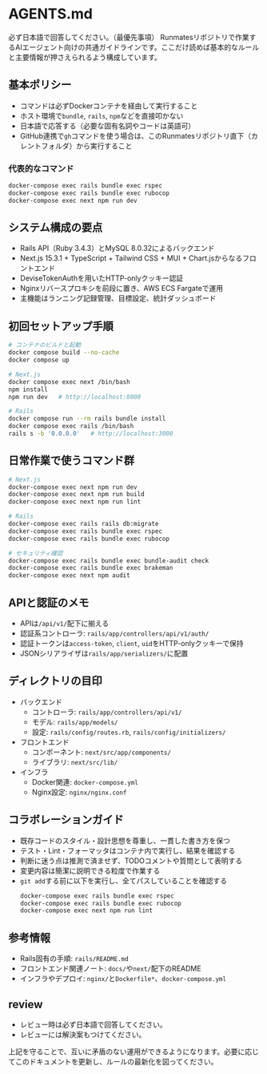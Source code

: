 # AGENTS.md
必ず日本語で回答してください。（最優先事項）
Runmatesリポジトリで作業するAIエージェント向けの共通ガイドラインです。ここだけ読めば基本的なルールと主要情報が押さえられるよう構成しています。

## 基本ポリシー
- コマンドは必ずDockerコンテナを経由して実行すること
- ホスト環境で`bundle`, `rails`, `npm`などを直接叩かない
- 日本語で応答する（必要な固有名詞やコードは英語可）
- GitHub連携で`gh`コマンドを使う場合は、このRunmatesリポジトリ直下（カレントフォルダ）から実行すること

### 代表的なコマンド
```bash
docker-compose exec rails bundle exec rspec
docker-compose exec rails bundle exec rubocop
docker-compose exec next npm run dev
```

## システム構成の要点
- Rails API（Ruby 3.4.3）とMySQL 8.0.32によるバックエンド
- Next.js 15.3.1 + TypeScript + Tailwind CSS + MUI + Chart.jsからなるフロントエンド
- DeviseTokenAuthを用いたHTTP-onlyクッキー認証
- Nginxリバースプロキシを前段に置き、AWS ECS Fargateで運用
- 主機能はランニング記録管理、目標設定、統計ダッシュボード

## 初回セットアップ手順
```bash
# コンテナのビルドと起動
docker compose build --no-cache
docker compose up

# Next.js
docker compose exec next /bin/bash
npm install
npm run dev   # http://localhost:8000

# Rails
docker compose run --rm rails bundle install
docker compose exec rails /bin/bash
rails s -b '0.0.0.0'   # http://localhost:3000
```

## 日常作業で使うコマンド群
```bash
# Next.js
docker-compose exec next npm run dev
docker-compose exec next npm run build
docker-compose exec next npm run lint

# Rails
docker-compose exec rails rails db:migrate
docker-compose exec rails bundle exec rspec
docker-compose exec rails bundle exec rubocop

# セキュリティ確認
docker-compose exec rails bundle exec bundle-audit check
docker-compose exec rails bundle exec brakeman
docker-compose exec next npm audit
```

## APIと認証のメモ
- APIは`/api/v1/`配下に揃える
- 認証系コントローラ: `rails/app/controllers/api/v1/auth/`
- 認証トークンは`access-token`, `client`, `uid`をHTTP-onlyクッキーで保持
- JSONシリアライザは`rails/app/serializers/`に配置

## ディレクトリの目印
- バックエンド
  - コントローラ: `rails/app/controllers/api/v1/`
  - モデル: `rails/app/models/`
  - 設定: `rails/config/routes.rb`, `rails/config/initializers/`
- フロントエンド
  - コンポーネント: `next/src/app/components/`
  - ライブラリ: `next/src/lib/`
- インフラ
  - Docker関連: `docker-compose.yml`
  - Nginx設定: `nginx/nginx.conf`

## コラボレーションガイド
- 既存コードのスタイル・設計思想を尊重し、一貫した書き方を保つ
- テスト・Lint・フォーマッタはコンテナ内で実行し、結果を確認する
- 判断に迷う点は推測で済ませず、TODOコメントや質問として表明する
- 変更内容は簡潔に説明できる粒度で作業する
- `git add`する前に以下を実行し、全てパスしていることを確認する
  ```bash
  docker-compose exec rails bundle exec rspec
  docker-compose exec rails bundle exec rubocop
  docker-compose exec next npm run lint
  ```

## 参考情報
- Rails固有の手順: `rails/README.md`
- フロントエンド関連ノート: `docs/`や`next/`配下のREADME
- インフラやデプロイ: `nginx/`と`Dockerfile*`、`docker-compose.yml`

## review
- レビュー時は必ず日本語で回答してください。
- レビューには解決案もつけてください。

上記を守ることで、互いに矛盾のない運用ができるようになります。必要に応じてこのドキュメントを更新し、ルールの最新化を図ってください。
